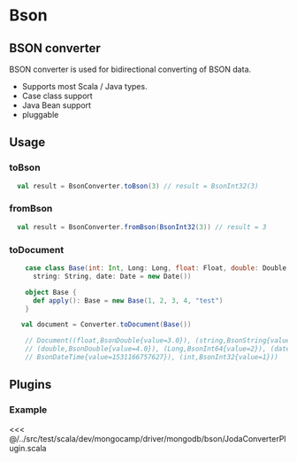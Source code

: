 # Bson

## BSON converter

BSON converter is used for bidirectional converting of BSON data.

* Supports most Scala / Java types.
* Case class support
* Java Bean support
* pluggable

## Usage

### toBson

```scala
  val result = BsonConverter.toBson(3) // result = BsonInt32(3)
```


### fromBson

```scala
  val result = BsonConverter.fromBson(BsonInt32(3)) // result = 3
```

### toDocument

```scala
    case class Base(int: Int, Long: Long, float: Float, double: Double, 
      string: String, date: Date = new Date())

    object Base {
      def apply(): Base = new Base(1, 2, 3, 4, "test")
    }

   val document = Converter.toDocument(Base())

    // Document((float,BsonDouble{value=3.0}), (string,BsonString{value='test'}), 
    // (double,BsonDouble{value=4.0}), (Long,BsonInt64{value=2}), (date,
    // BsonDateTime{value=1531166757627}), (int,BsonInt32{value=1}))
```

## Plugins

### Example
<<< @/../src/test/scala/dev/mongocamp/driver/mongodb/bson/JodaConverterPlugin.scala
